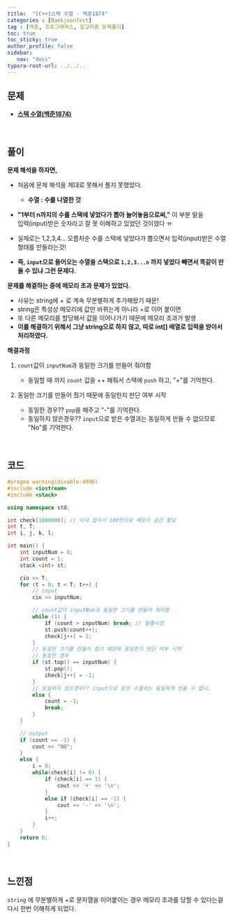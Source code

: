 ```yaml
---
title:  "[C++]스택 수열 - 백준1874"
categories : [BaekjoonTest]
tag : [백준, 프로그래머스, 알고리즘 문제풀이]
toc: true
toc_sticky: true
author_profile: false
sidebar:
   nav: "docs"
typora-root-url: ../../..
---
```




## 문제

* **[스택 수열(백준1874)](https://www.acmicpc.net/problem/1874)**

<br>

## 풀이

**문제 해석을 하자면,**

* 처음에 문제 해석을 제대로 못해서 풀지 못했었다.
  * **수열 : 수를 나열한 것**

* **"1부터 n까지의 수를 스택에 넣었다가 뽑아 늘어놓음으로써,"** 이 부분 말을  
  입력(input)받은 숫자라고 잘 못 이해하고 있었던 것이였다 ㅠ
* 실제로는 1,2,3,4... 오름차순 수를 스택에 넣었다가 뽑으면서 입력(input)받은 수열 형태를 만들라는것!
* **즉, `input`으로 들어오는 수열을 스택으로 `1,2,3...n` 까지 넣었다 빼면서 똑같이 만들 수 있냐 그런 문제다.**



**문제를 해결하는 중에 메모리 초과 문제가 있었다.**

* 사유는 string에 + 로 계속 무분별하게 추가해왔기 때문!
* string은 특성상 메모리에 값만 바뀌는게 아니라 +로 이어 붙이면
* 또 다른 메모리를 할당해서 값을 이어나가기 때문에 메모리 초과가 발생
* **이를 해결하기 위해서 그냥 string으로 하지 않고, 따로 int[] 배열로 입력을 받아서 처리하였다.**



**해결과정**

1. `count`값이 `inputNum`과 동일한 크기를 만들어 줘야함
   * 동일할 때 까지 `count` 값을 ++ 해줘서 스택에 `push` 하고, "+"를 기억한다.

2. 동일한 크기를 만들어 줬기 때문에 동일한지 판단 여부 시작
   * 동일한 경우?? `pop`을 해주고 "-"를 기억한다.
   * 동일하지 않은경우?? `input`으로 받은 수열과는 동일하게 만들 수 없으므로 "No"를 기억한다.



<br>

## 코드

```c++
#pragma warning(disable:4996)
#include <iostream>
#include <stack>

using namespace std;

int check[1000000]; // 넉넉 잡아서 100만으로 메모리 공간 할당
int t, T;
int i, j, k, l;

int main() {
	int inputNum = 0;
	int count = 1;
	stack <int> st;

	cin >> T;
	for (t = 0; t < T; t++) {
		// input
		cin >> inputNum;

		// count값이 inputNum과 동일한 크기를 만들어 줘야함
		while (1) {
			if (count > inputNum) break; // 탈출시점
			st.push(count++);
			check[j++] = 1;
		}
		// 동일한 크기를 만들어 줬기 때문에 동일한지 판단 여부 시작
		// 동일한 경우
		if (st.top() == inputNum) {
			st.pop();
			check[j++] = -1;
		}
		// 동일하지 않은경우?? input으로 받은 수열과는 동일하게 만들 수 없다.
		else {
			count = -1;
			break;
		}
	}

	// output
	if (count == -1) {
		cout << "NO";
	}
	else {
		i = 0;
		while(check[i] != 0) {
			if (check[i] == 1) {
				cout << '+' << '\n';
			}
			else if (check[i] == -1) {
				cout << '-' << '\n';
			}
			i++;
		}
	}
	return 0;
}
```

<br>

## 느낀점

`string` 에 무분별하게 +로 문자열을 이어붙이는 경우 메모리 초과를 당할 수 있다는걸 다시 한번 이해하게 되었다.
